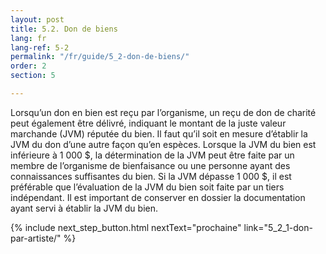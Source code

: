 ```yaml
---
layout: post
title: 5.2. Don de biens
lang: fr
lang-ref: 5-2
permalink: "/fr/guide/5_2-don-de-biens/"
order: 2
section: 5

---
```

Lorsqu’un don en bien est reçu par l’organisme, un reçu de don de charité peut également être délivré, indiquant le montant de la juste valeur marchande (JVM) réputée du bien. Il faut qu’il soit en mesure d’établir la JVM du don d’une autre façon qu’en espèces. Lorsque la JVM du bien est inférieure à 1 000 $, la détermination de la JVM peut être faite par un membre de l’organisme de bienfaisance ou une personne ayant des connaissances suffisantes du bien. Si la JVM dépasse 1 000 $, il est préférable que l’évaluation de la JVM du bien soit faite par un tiers indépendant. Il est important de conserver en dossier la documentation ayant servi à établir la JVM du bien.

{% include next_step_button.html nextText="prochaine" link="5_2_1-don-par-artiste/" %}